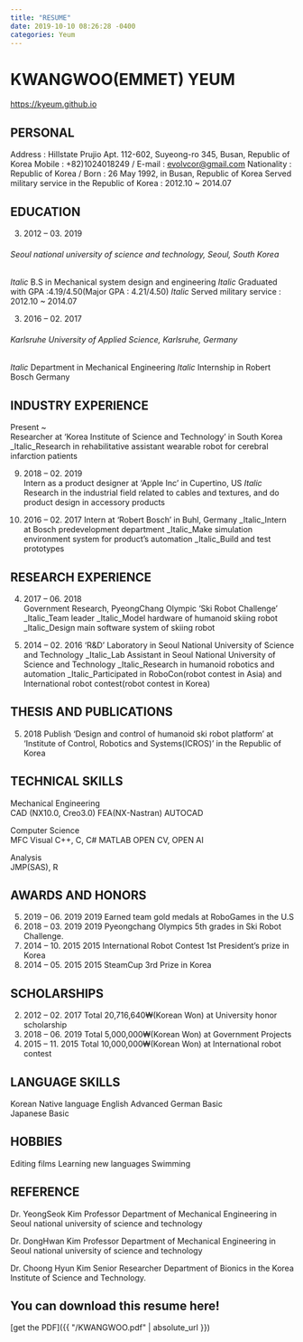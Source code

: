 ```yaml
---
title: "RESUME"
date: 2019-10-10 08:26:28 -0400
categories: Yeum
---
```


# KWANGWOO(EMMET) YEUM
https://kyeum.github.io

## PERSONAL 
Address : Hillstate Prujio Apt. 112-602, Suyeong-ro 345, Busan, Republic of Korea 
Mobile : +82)1024018249 / E-mail : evolvcor@gmail.com
Nationality : Republic of Korea / Born : 26 May 1992, in Busan, Republic of Korea
Served military service in the Republic of Korea : 2012.10 ~ 2014.07

## EDUCATION 
03. 2012 – 03. 2019 	
###### Seoul national university of science and technology, Seoul, South Korea 
_Italic_ B.S in Mechanical system design and engineering 
_Italic_ Graduated with GPA :4.19/4.50(Major GPA : 4.21/4.50)
_Italic_ Served military service : 2012.10 ~ 2014.07

03. 2016 – 02. 2017 	
###### Karlsruhe University of Applied Science, Karlsruhe, Germany 
_Italic_ Department in Mechanical Engineering
_Italic_ Internship in Robert Bosch Germany


## INDUSTRY EXPERIENCE 
Present ~	
Researcher at ‘Korea Institute of Science and Technology’ in South Korea
_Italic_Research in rehabilitative assistant wearable robot for cerebral infarction patients

09. 2018 – 02. 2019 	
Intern as a product designer at ‘Apple Inc’ in Cupertino, US
_Italic_ Research in the industrial field related to cables and textures, and do product design in accessory products

10. 2016 – 02. 2017	
Intern at ‘Robert Bosch’ in Buhl, Germany
_Italic_Intern at Bosch predevelopment department
_Italic_Make simulation environment system for product’s automation
_Italic_Build and test prototypes


## RESEARCH EXPERIENCE 
04. 2017 – 06. 2018 	
Government Research, PyeongChang Olympic ‘Ski Robot Challenge’ 
_Italic_Team leader
_Italic_Model hardware of humanoid skiing robot
_Italic_Design main software system of skiing robot

09. 2014 – 02. 2016	
‘R&D’ Laboratory in Seoul National University of Science and Technology 
_Italic_Lab Assistant in Seoul National University of Science and Technology
_Italic_Research in humanoid robotics and automation
_Italic_Participated in RoboCon(robot contest in Asia) and International robot contest(robot contest in Korea)

## THESIS AND PUBLICATIONS
05. 2018 	Publish ‘Design and control of humanoid ski robot platform’ at ‘Institute of Control, Robotics and Systems(ICROS)’ in the Republic of Korea


## TECHNICAL SKILLS 
Mechanical Engineering		
CAD (NX10.0, Creo3.0)		FEA(NX-Nastran)
AUTOCAD

Computer Science 			
MFC Visual C++, C, C#		MATLAB
OPEN CV, OPEN AI

Analysis				
JMP(SAS), R

## AWARDS AND HONORS
05. 2019 – 06. 2019		2019 Earned team gold medals at RoboGames in the U.S
05. 2018 – 03. 2019		2019 Pyeongchang Olympics 5th grades in Ski Robot Challenge.
12. 2014 – 10. 2015		2015 International Robot Contest 1st President’s prize in Korea
12. 2014 – 05. 2015		2015 SteamCup 3rd Prize in Korea

## SCHOLARSHIPS
02. 2012 – 02. 2017		Total 20,716,640₩(Korean Won) at University honor scholarship
04. 2018 – 06. 2019		Total 5,000,000₩(Korean Won) at Government Projects
09. 2015 – 11. 2015		Total 10,000,000₩(Korean Won) at International robot contest


## LANGUAGE SKILLS		
Korean 	   			Native language	
English       			Advanced 
German      			Basic		
Japanese    			Basic 

## HOBBIES 			
Editing films			Learning new languages
Swimming	


## REFERENCE
Dr. YeongSeok Kim
Professor
Department of Mechanical Engineering in Seoul national university of science and technology

Dr. DongHwan Kim
Professor
Department of Mechanical Engineering in Seoul national university of science and technology

Dr. Choong Hyun Kim
Senior Researcher
Department of Bionics in the Korea Institute of Science and Technology.


## You can download this resume here!

  [get the PDF]({{ "/KWANGWOO.pdf" | absolute_url }})
